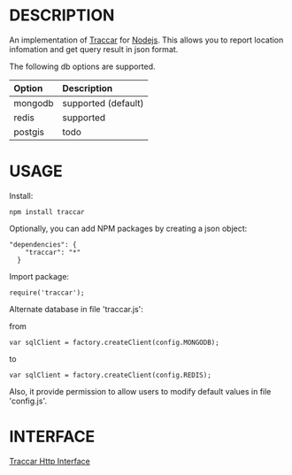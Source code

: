 DESCRIPTION
============

An implementation of [Traccar](https://www.traccar.org) for [Nodejs](http://nodejs.org/). This allows you to report location infomation and get query result in json format.

The following db options are supported.

 Option                                       | Description
:---------------------------------------------|:----------------------
mongodb                                       | supported (default)
redis                                         | supported
postgis                                       | todo

USAGE
============

Install:

```
npm install traccar
```

Optionally, you can add NPM packages by creating a json object:

```
"dependencies": {
    "traccar": "*"
  }
```

Import package:

```
require('traccar');
```

Alternate database in file 'traccar.js':

from

```
var sqlClient = factory.createClient(config.MONGODB);
```
to

```
var sqlClient = factory.createClient(config.REDIS);
```

Also, it provide permission to allow users to modify default values in file 'config.js'.

INTERFACE
============

[Traccar Http Interface](https://github.com/goshx/node-traccar/wiki/Interface)
